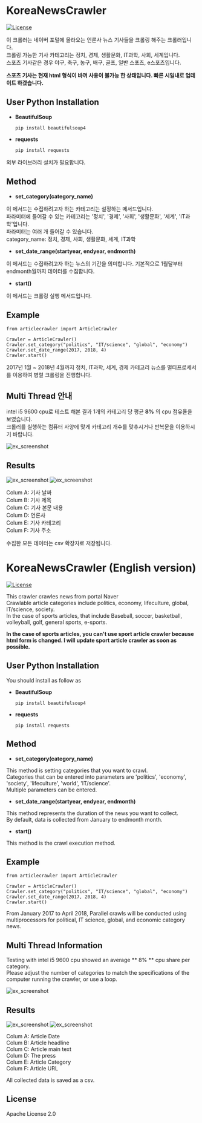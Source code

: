 # KoreaNewsCrawler
[![License](https://img.shields.io/badge/License-Apache%202.0-blue.svg)](https://opensource.org/licenses/Apache-2.0)

이 크롤러는 네이버 포털에 올라오는 언론사 뉴스 기사들을 크롤링 해주는 크롤러입니다.  
크롤링 가능한 기사 카테고리는 정치, 경제, 생활문화, IT과학, 사회, 세계입니다.  
스포츠 기사같은 경우 야구, 축구, 농구, 배구, 골프, 일반 스포츠, e스포츠입니다.  

**스포츠 기사는 현재 html 형식이 바껴 사용이 불가능 한 상태입니다. 빠른 시일내로 업데이트 하겠습니다.**

## User Python Installation
  * **BeautifulSoup**
  
    ``` pip install beautifulsoup4 ```
  
  * **requests**
  
    ``` pip install requests ```  
    
 외부 라이브러리 설치가 필요합니다.
## Method

* **set_category(category_name)**
  
 이 메서드는 수집하려고자 하는 카테고리는 설정하는 메서드입니다.  
 파라미터에 들어갈 수 있는 카테고리는 '정치', '경제', '사회', '생활문화', '세계', 'IT과학'입니다.  
 파라미터는 여러 개 들어갈 수 있습니다.  
 category_name: 정치, 경제, 사회, 생활문화, 세계, IT과학
  
* **set_date_range(startyear, endyear, endmonth)**
  
 이 메서드는 수집하려고자 하는 뉴스의 기간을 의미합니다. 기본적으로 1월달부터 endmonth월까지 데이터를 수집합니다.
  
* **start()**
  
 이 메서드는 크롤링 실행 메서드입니다.
  
## Example
```
from articlecrawler import ArticleCrawler

Crawler = ArticleCrawler()  
Crawler.set_category("politics", "IT/science", "global", "economy")  
Crawler.set_date_range(2017, 2018, 4)  
Crawler.start()
```
  2017년 1월 ~ 2018년 4월까지 정치, IT과학, 세계, 경제 카테고리 뉴스를 멀티프로세서를 이용하여 병렬 크롤링을 진행합니다.
  
## Multi Thread 안내
  intel i5 9600 cpu로 테스트 해본 결과 1개의 카테고리 당 평균 **8%** 의 cpu 점유율을 보였습니다.  
  크롤러를 실행하는 컴퓨터 사양에 맞게 카테고리 개수를 맞추시거나 반복문을 이용하시기 바랍니다.
  
  ![ex_screenshot](./img/MultiThread.PNG)
  
## Results
 ![ex_screenshot](./img/article_resultimg.PNG)
 ![ex_screenshot](./img/sport_resultimg.PNG)
 
 Colum A: 기사 날짜  
 Colum B: 기사 제목  
 Colum C: 기사 본문 내용  
 Colum D: 언론사  
 Colum E: 기사 카테고리  
 Colum F: 기사 주소  
 
 수집한 모든 데이터는 csv 확장자로 저장됩니다.  


# KoreaNewsCrawler (English version)
[![License](https://img.shields.io/badge/License-Apache%202.0-blue.svg)](https://opensource.org/licenses/Apache-2.0)

This crawler crawles news from portal Naver  
Crawlable article categories include politics, economy, lifeculture, global, IT/science, society.  
In the case of sports articles, that include Baseball, soccer, basketball, volleyball, golf, general sports, e-sports.  

**In the case of sports articles, you can't use sport article crawler because html form is changed. I will update sport article crawler 
as soon as possible.**

## User Python Installation
You should install as follow as
  * **BeautifulSoup**
  
    ``` pip install beautifulsoup4 ```
  
  * **requests**
  
    ``` pip install requests ```  
    
## Method

* **set_category(category_name)**
 
 This method is setting categories that you want to crawl.  
 Categories that can be entered into parameters are 'politics', 'economy', 'society', 'lifeculture', 'world', 'IT/science'.  
 Multiple parameters can be entered.
  
* **set_date_range(startyear, endyear, endmonth)**
  
 This method represents the duration of the news you want to collect.  
 By default, data is collected from January to endmonth month.
  
* **start()**
 
 This method is the crawl execution method.
  
## Example
```
from articlecrawler import ArticleCrawler

Crawler = ArticleCrawler()  
Crawler.set_category("politics", "IT/science", "global", "economy")  
Crawler.set_date_range(2017, 2018, 4)  
Crawler.start()
```
 From January 2017 to April 2018, Parallel crawls will be conducted using multiprocessors for political, IT science, global, and economic category news.
  
## Multi Thread Information
Testing with intel i5 9600 cpu showed an average ** 8% ** cpu share per category.  
Please adjust the number of categories to match the specifications of the computer running the crawler, or use a loop.
  
  ![ex_screenshot](./img/MultiThread.PNG)
  
## Results
 ![ex_screenshot](./img/article_resultimg.PNG)
 ![ex_screenshot](./img/sport_resultimg.PNG)
 
 Colum A: Article Date  
 Colum B: Article headline  
 Colum C: Article main text  
 Colum D: The press  
 Colum E: Article Category  
 Colum F: Article URL  
 
 All collected data is saved as a csv.
 
## License
 Apache License 2.0
 

